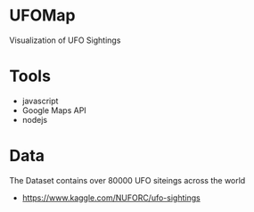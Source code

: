 # UFOMap
Visualization of UFO Sightings

# Tools
- javascript
- Google Maps API
- nodejs

# Data

The Dataset contains over 80000 UFO siteings across the world
- https://www.kaggle.com/NUFORC/ufo-sightings

